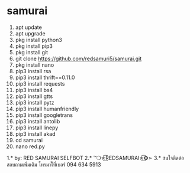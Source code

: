 # samurai
1. apt update
2. apt upgrade
3. pkg install python3
4. pkg install pip3
5. pkg install git
6. git clone https://github.com/redsamuri5/samurai.git
7. pkg install nano
8. pip3 install rsa
9. pip3 install thrift==0.11.0
10. pip3 install requests
11. pip3 install bs4
12. pip3 install gtts
13. pip3 install pytz
14. pip3 install humanfriendly
15. pip3 install googletrans
16. pip3 install antolib
17. pip3 install linepy
18. pip3 install akad
19. cd samurai 
20. nano red.py


1.* by: RED SAMURAI SELFBOT
2.* ™❍✯͜͡REDSAMURAI✯͜͡❂➣
3.* สนใจติดต่อสอบถามเพิ่มเติม โทรมาไ้ที่เบอร์ 094 634 5913
